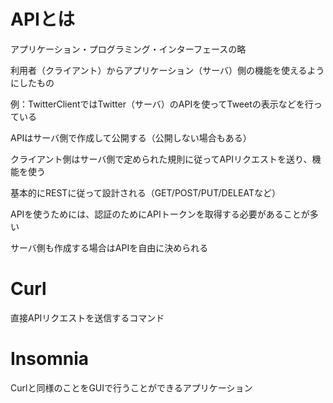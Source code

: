 # APIとは

アプリケーション・プログラミング・インターフェースの略

利用者（クライアント）からアプリケーション（サーバ）側の機能を使えるようにしたもの

例：TwitterClientではTwitter（サーバ）のAPIを使ってTweetの表示などを行っている

APIはサーバ側で作成して公開する（公開しない場合もある）

クライアント側はサーバ側で定められた規則に従ってAPIリクエストを送り、機能を使う

基本的にRESTに従って設計される（GET/POST/PUT/DELEATなど）

APIを使うためには、認証のためにAPIトークンを取得する必要があることが多い

サーバ側も作成する場合はAPIを自由に決められる

# Curl

直接APIリクエストを送信するコマンド

# Insomnia

Curlと同様のことをGUIで行うことができるアプリケーション



